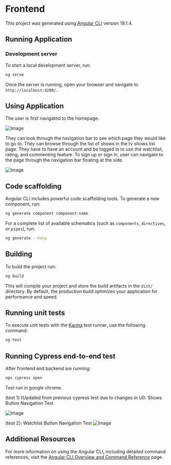 # Frontend

This project was generated using [Angular CLI](https://github.com/angular/angular-cli) version 19.1.4.

## Running Application

### Development server

To start a local development server, run:

```bash
ng serve
```

Once the server is running, open your browser and navigate to `http://localhost:4200/`. 

## Using Application

The user is first navigated to the homepage.

![Image](https://github.com/user-attachments/assets/75a92905-d1d7-4753-ae6b-2e4119e2f400)

They can look through the navigation bar to see which page they would like to go to. They can browse through the list of shows in the tv shows list page. They have to have an account and be logged in to use the watchlist, rating, and commenting feature. To sign up or sign in, user can navigate to the page through the navigation bar floating at the side.

![Image](https://github.com/user-attachments/assets/765c0e28-7986-40e3-90df-dcb9f6539960)


## Code scaffolding

Angular CLI includes powerful code scaffolding tools. To generate a new component, run:

```bash
ng generate component component-name
```

For a complete list of available schematics (such as `components`, `directives`, or `pipes`), run:

```bash
ng generate --help
```

## Building

To build the project run:

```bash
ng build
```

This will compile your project and store the build artifacts in the `dist/` directory. By default, the production build optimizes your application for performance and speed.

## Running unit tests

To execute unit tests with the [Karma](https://karma-runner.github.io) test runner, use the following command:

```bash
ng test
```

## Running Cypress end-to-end test

After frontend and backend are running:
```bash
npx cypress open
```
Test run in google chrome.

(test 1) (Updated from previous cypress test due to changes in UI): Shows Button Navigation Test

![Image](https://github.com/user-attachments/assets/3495ced0-009f-4893-bdff-061c0fce6e79)

(test 2): Watchlist Button Navigation Test
![Image](https://github.com/user-attachments/assets/e3ef4fba-0bbf-4a24-8352-6ad82e7f4155)

## Additional Resources

For more information on using the Angular CLI, including detailed command references, visit the [Angular CLI Overview and Command Reference](https://angular.dev/tools/cli) page.
